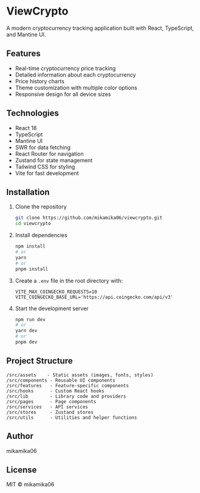 # ViewCrypto

A modern cryptocurrency tracking application built with React, TypeScript, and Mantine UI.

## Features

- Real-time cryptocurrency price tracking
- Detailed information about each cryptocurrency
- Price history charts
- Theme customization with multiple color options
- Responsive design for all device sizes

## Technologies

- React 18
- TypeScript
- Mantine UI
- SWR for data fetching
- React Router for navigation
- Zustand for state management
- Tailwind CSS for styling
- Vite for fast development

## Installation

1. Clone the repository
    ```bash
    git clone https://github.com/mikamika06/viewcrypto.git
    cd viewcrypto
    ```

2. Install dependencies
    ```bash
    npm install
    # or
    yarn
    # or
    pnpm install
    ```

3. Create a `.env` file in the root directory with:
    ```
    VITE_MAX_COINGECKO_REQUESTS=10
    VITE_COINGECKO_BASE_URL='https://api.coingecko.com/api/v3'
    ```

4. Start the development server
    ```bash
    npm run dev
    # or
    yarn dev
    # or
    pnpm dev
    ```

## Project Structure

```
/src/assets    - Static assets (images, fonts, styles)
/src/components - Reusable UI components
/src/features   - Feature-specific components
/src/hooks      - Custom React hooks
/src/lib        - Library code and providers
/src/pages      - Page components
/src/services   - API services
/src/stores     - Zustand stores
/src/utils      - Utilities and helper functions
```

## Author

mikamika06

## License

MIT © mikamika06